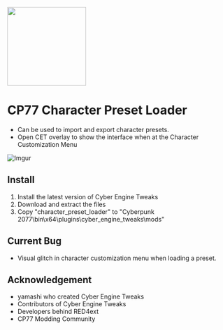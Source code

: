 <a href="https://www.buymeacoffee.com/mingm"><img src="https://img.buymeacoffee.com/button-api/?text=Buy me a coffee&emoji=&slug=mingm&button_colour=FF5F5F&font_colour=ffffff&font_family=Comic&outline_colour=000000&coffee_colour=FFDD00" width="180px"></a>

# CP77 Character Preset Loader
- Can be used to import and export character presets.
- Open CET overlay to show the interface when at the Character Customization Menu

![Imgur](https://i.imgur.com/c83jOnv.gif)

## Install
1. Install the latest version of Cyber Engine Tweaks
2. Download and extract the files
3. Copy "character_preset_loader" to "Cyberpunk 2077\bin\x64\plugins\cyber_engine_tweaks\mods\"

## Current Bug
- Visual glitch in character customization menu when loading a preset.

## Acknowledgement
- yamashi who created Cyber Engine Tweaks
- Contributors of Cyber Engine Tweaks
- Developers behind RED4ext
- CP77 Modding Community
